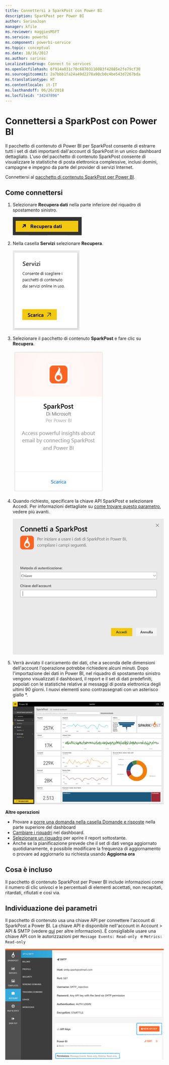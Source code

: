 ```yaml
---
title: Connettersi a SparkPost con Power BI
description: SparkPost per Power BI
author: SarinaJoan
manager: kfile
ms.reviewer: maggiesMSFT
ms.service: powerbi
ms.component: powerbi-service
ms.topic: conceptual
ms.date: 10/16/2017
ms.author: sarinas
LocalizationGroup: Connect to services
ms.openlocfilehash: 6f914a031c70c68703116083f42885e2fe79cf30
ms.sourcegitcommit: 2a7bbb1fa24a49d2278a90cb0c4be543d7267bda
ms.translationtype: HT
ms.contentlocale: it-IT
ms.lasthandoff: 06/26/2018
ms.locfileid: "34247896"
---
```

# <a name="connect-to-sparkpost-with-power-bi"></a>Connettersi a SparkPost con Power BI
Il pacchetto di contenuto di Power BI per SparkPost consente di estrarre tutti i set di dati importanti dall'account di SparkPost in un unico dashboard dettagliato. L'uso del pacchetto di contenuto SparkPost consente di visualizzare le statistiche di posta elettronica complessive, inclusi domini, campagne e impegno da parte del provider di servizi Internet.

Connettersi al [pacchetto di contenuto SparkPost per Power BI](https://app.powerbi.com/getdata/services/spark-post).

## <a name="how-to-connect"></a>Come connettersi
1. Selezionare **Recupera dati** nella parte inferiore del riquadro di spostamento sinistro.
   
   ![](media/service-connect-to-sparkpost/getdata.png)
2. Nella casella **Servizi** selezionare **Recupera**.
   
   ![](media/service-connect-to-sparkpost/services.png)
3. Selezionare il pacchetto di contenuto **SparkPost** e fare clic su **Recupera**. 
   
   ![](media/service-connect-to-sparkpost/sparkpost.png)
4. Quando richiesto, specificare la chiave API SparkPost e selezionare Accedi. Per informazioni dettagliate su [come trovare questo parametro](#FindingParams), vedere più avanti.
   
   ![](media/service-connect-to-sparkpost/creds.png)
5. Verrà avviato il caricamento dei dati, che a seconda delle dimensioni dell'account l'operazione potrebbe richiedere alcuni minuti. Dopo l'importazione dei dati in Power BI, nel riquadro di spostamento sinistro vengono visualizzati il dashboard, il report e il set di dati predefiniti, popolati con le statistiche relative ai messaggi di posta elettronica degli ultimi 90 giorni. I nuovi elementi sono contrassegnati con un asterisco giallo \*.
   
   ![](media/service-connect-to-sparkpost/dashboard.png)

**Altre operazioni**

* Provare a [porre una domanda nella casella Domande e risposte](power-bi-q-and-a.md) nella parte superiore del dashboard
* [Cambiare i riquadri](service-dashboard-edit-tile.md) nel dashboard.
* [Selezionare un riquadro](service-dashboard-tiles.md) per aprire il report sottostante.
* Anche se la pianificazione prevede che il set di dati venga aggiornato quotidianamente, è possibile modificare la frequenza di aggiornamento o provare ad aggiornarlo su richiesta usando **Aggiorna ora**

## <a name="whats-included"></a>Cosa è incluso
Il pacchetto di contenuto SparkPost per Power BI include informazioni come il numero di clic univoci e le percentuali di elementi accettati, non recapitati, ritardati, rifiutati e così via.

<a name="FindingParams"></a>

## <a name="finding-parameters"></a>Individuazione dei parametri
Il pacchetto di contenuto usa una chiave API per connettere l'account di SparkPost a Power BI. La chiave API è disponibile nell'account in Account \> API & SMTP (vedere [qui](https://support.sparkpost.com/customer/portal/articles/1933377-create-api-keys) per altre informazioni). È consigliabile usare una chiave API con le autorizzazioni per `Message Events: Read-only ` e `Metrics: Read-only`

![](media/service-connect-to-sparkpost/sparkpost1.png)

